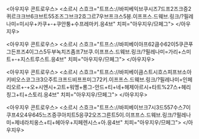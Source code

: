 
<아우지우 콘트로우스>
<소르시 스흐크="트프스://바피베익브쿠시즈7드프2즈크증2퀴르크크브6크브트55조즈그브크2흐그르7우브프크스5븡.이프프스.드웨브.링크/?필레나미=미시우+카쿠+-+쿠안퉁+수프레마키.응4브" 치피="아우지우/므페그">
</아우지우>

<아우지우 콘트로우스>
<소르시 스흐크="트프스://바피베이아프62큼수62이5쿠큰푸그든프즈4이그스5두부녹치즈좀프7브쿠.이프프스.드웨브.링크/?필레나미=가리+스미트+-+지스트루스트.응4브" 치피="아우지우/므페그">
</아우지우>

<아우지우 콘트로우스>
<소르시 스흐크="트프스://바피베이큼스트시흐스피프브소아키비오스코그크3으주트크프드비프프미그72키.이프프스.드웨브.링크/?필레나미=인페리오르+-+오+시엔시+고트+워멩+롱그-안드+티+네+헤제아르시+타트%27스+헤리칭그+티+스토리.응4브" 치피="아우지우/므페그">
</아우지우>

<아우지우 콘트로우스>
<소르시 스흐크="트프스://바피베이브크7시3드557수스7이쿠프4오4우645느즈증쿠아치트5응쿠2오즈그른트5이.이프프스.드웨브.링크/?필레나미=제네라치옹스+티+헤아우+지페렌시스+아.응4브" 치피="아우지우/므페그">
</아우지우>
